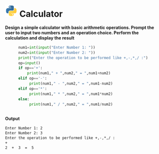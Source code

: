 
# <img src="https://github.com/Bihas6205/Codsoft/blob/main/pngwing.com.png" height="40px" width="40px"> Calculator  
**Design a simple calculator with basic arithmetic operations.
Prompt the user to input two numbers and an operation choice.
Perform the calculation and display the result**
```python
      num1=int(input("Enter Number 1: "))
      num2=int(input("Enter Number 2: "))
      print("Enter the operation to be performed like +,-,*,/ :")
      op=input()
      if op=='+':
          print(num1," + ",num2," = ",num1+num2)
      elif op=='-':
           print(num1," - ",num2," = ",num1-num2)
      elif op=='*':
           print(num1," * ",num2," = ",num1*num2)
      else:
           print(num1," / ",num2," = ",num1/num2)
           
```

**Output**
```
Enter Number 1: 2
Enter Number 2: 3
Enter the operation to be performed like +,-,*,/ :
+
2  +  3  =  5
```

